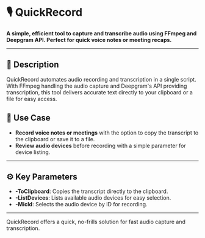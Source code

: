 # 🎙️ QuickRecord

**A simple, efficient tool to capture and transcribe audio using FFmpeg and Deepgram API. Perfect for quick voice notes or meeting recaps.**

---

## 📄 Description
QuickRecord automates audio recording and transcription in a single script. With FFmpeg handling the audio capture and Deepgram's API providing transcription, this tool delivers accurate text directly to your clipboard or a file for easy access.

## 🔧 Use Case
- **Record voice notes or meetings** with the option to copy the transcript to the clipboard or save it to a file.
- **Review audio devices** before recording with a simple parameter for device listing.

---

## ⚙️ Key Parameters
- **-ToClipboard**: Copies the transcript directly to the clipboard.
- **-ListDevices**: Lists available audio devices for easy selection.
- **-MicId**: Selects the audio device by ID for recording.

---

QuickRecord offers a quick, no-frills solution for fast audio capture and transcription.